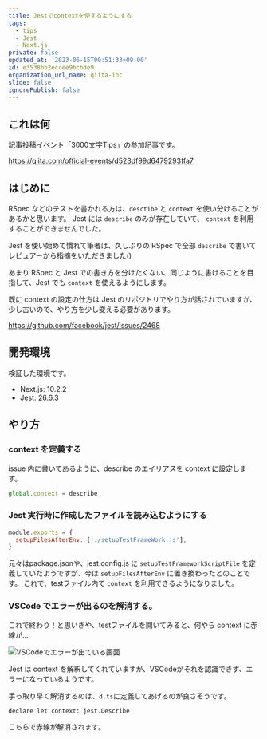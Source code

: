 ```yaml
---
title: Jestでcontextを使えるようにする
tags:
  - tips
  - Jest
  - Next.js
private: false
updated_at: '2023-06-15T00:51:33+09:00'
id: e3538bb2eccee9bcbde9
organization_url_name: qiita-inc
slide: false
ignorePublish: false
---
```

## これは何

記事投稿イベント「3000文字Tips」の参加記事です。

https://qiita.com/official-events/d523df99d6479293ffa7

## はじめに

RSpec などのテストを書かれる方は、`desctibe` と `context` を使い分けることがあるかと思います。
Jest には `describe` のみが存在していて、 `context` を利用することができませんでした。

Jest を使い始めて慣れて筆者は、久しぶりの RSpec で全部 `describe` で書いてレビュアーから指摘をいただきました()

あまり RSpec と Jest での書き方を分けたくない、同じように書けることを目指して、Jest でも `context` を使えるようにします。

既に context の設定の仕方は Jest のリポジトリでやり方が話されていますが、少し古いので、やり方を少し変える必要があります。

https://github.com/facebook/jest/issues/2468

## 開発環境

検証した環境です。

- Next.js: 10.2.2
- Jest: 26.6.3

## やり方

### context を定義する

issue 内に書いてあるように、describe のエイリアスを context に設定します。

```js:setupTestFramework.js
global.context = describe
```

### Jest 実行時に作成したファイルを読み込むようにする

```js:jest.config.js
module.exports = {
  setupFilesAfterEnv: ['./setupTestFrameWork.js'],
}
```

元々はpackage.jsonや、jest.config.js に `setupTestFrameworkScriptFile` を定義していたようですが、今は `setupFilesAfterEnv` に置き換わったとのことです。
これで、testファイル内で `context` を利用できるようになりました。

### VSCode でエラーが出るのを解消する。

これで終わり！と思いきや、testファイルを開いてみると、何やら context に赤線が...

![VSCodeでエラーが出ている画面](https://qiita-image-store.s3.ap-northeast-1.amazonaws.com/0/166596/693a08c0-54b6-4073-034f-a582c50df2e5.png)

Jest は context を解釈してくれていますが、VSCodeがそれを認識できず、エラーになっているようです。

手っ取り早く解消するのは、`d.ts`に定義してあげるのが良さそうです。

```
declare let context: jest.Describe
```

こちらで赤線が解消されます。
